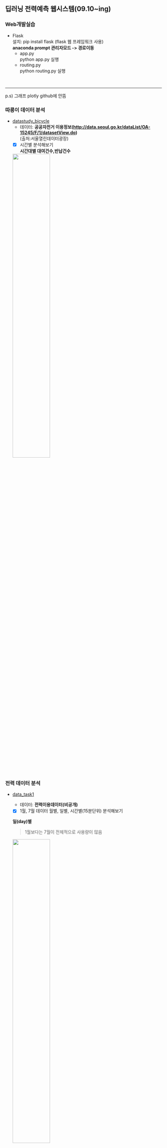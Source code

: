 ## 딥러닝 전력예측 웹시스템(09.10~ing)     
### Web개발실습
   - Flask   
   설치: pip install flask (flask 웹 프레임워크 사용)    
   __anaconda prompt 관리자모드 -> 경로이동__   
      - app.py  
         python app.py 실행  
      - routing.py  
         python routing.py 실행  
   <br> 
       
   
  ------------------------------------------------------------------------------------------- 
  p.s) 그래프 plotly github에 안뜸   
  ### 따릉이 데이터 분석  
   - [datastudy_bicycle](https://github.com/Jimin980921/DeepLearning_websys/blob/master/datastudy_bicycle.ipynb)  
      - 데이터: __공공자전거 이용정보(http://data.seoul.go.kr/dataList/OA-15245/F/1/datasetView.do)__  
      (출처:서울열린데이터광장)  
      -  [x] 시간별 분석해보기  
      __시간대별 대여건수,반납건수__  
      <img src="https://user-images.githubusercontent.com/57060127/95681212-91841400-0c19-11eb-9b68-81457d68d4ed.JPG" width=50%>
      <br>
      <br>
      <br>
      
      
      
      
      
   ### 전력 데이터 분석   
   - [data_task1](https://github.com/Jimin980921/DeepLearning_websys/blob/master/data_task1.ipynb)  
      - 데이터: __전력이용데이터(비공개)__    
      
      -  [x] 1월, 7월 데이터 월별, 일별, 시간별(15분단위) 분석해보기  
      
      __일(day)별__  
      > 1월보다는 7월이 전체적으로 사용량이 많음  
      <img src="https://user-images.githubusercontent.com/57060127/95681081-d8bdd500-0c18-11eb-9380-a979057b6a34.JPG" width=50%>  
      
      __시간(15분)별__   
      > 1월과 7월모두 아침 9시와 저녁 6시에 전력사용량 peak  
      > 새벽시간대보다 출근시간~퇴근시간대에 전력사용량이 많음   
      <img src="https://user-images.githubusercontent.com/57060127/95681080-d78ca800-0c18-11eb-8af6-cc74253fc09d.JPG" width=50%>  
      <br>
      <br> 
      
   - [data_task2](https://github.com/Jimin980921/DeepLearning_websys/blob/master/data_task2.ipynb)   
      -  [x] 요일별 분석해보기  
      > 일요일의 전력사용량이 상대적으로 낮은것으로보아 휴일에 전력사용량이 낮음  
      <img src="https://user-images.githubusercontent.com/57060127/95680939-0f472000-0c18-11eb-809c-296266b96c87.JPG" width=50%>
 
      -  [ ] LSTM 분석   
      -  [ ] LSTM 파라미터변경  
      -  [ ] 온도요인추가하기  
      -  [ ] 전력요인으로만 예측한것vs전력+온도요인예측 정확도 비교  

      
      
   
  
   
   
   
   
   
  
   
  
      
  
  
